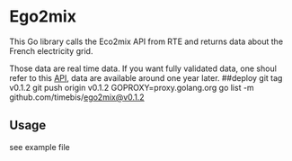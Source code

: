 # Ego2mix

This Go library calls the Eco2mix API from RTE and returns data about the French electricity grid.

Those data are real time data.
If you want fully validated data, one shoul refer to this [API](https://odre.opendatasoft.com/explore/dataset/eco2mix-national-cons-def/information/?disjunctive.nature), data are available around one year later.
##deploy
git tag v0.1.2
git push origin v0.1.2
GOPROXY=proxy.golang.org go list -m github.com/timebis/ego2mix@v0.1.2

## Usage
see example file
